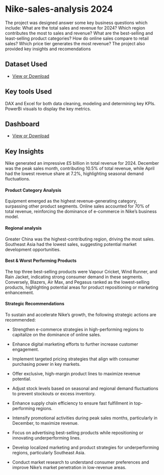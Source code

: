# Nike-sales-analysis 2024
The project was designed answer some key business questions which include:
    What are the total sales and revenue for 2024?
    Which region contributes the most to sales and revenue?
    What are the best-selling and least-selling product categories?
    How do online sales compare to retail sales?
    Which price tier generates the most revenue?
The project also provided key insights and recomendations

## Dataset Used
- <a href = "https://github.com/igwechinomso/Nike-sales-analysis/blob/main/nike_sales_2024.csv">View or Download</a>

## Key tools Used
 DAX and Excel for both data cleaning, modeling and determining key KPIs.
 PowerBi visuals to display the key metrics.

 ## Dashboard 
 - <a href = "https://github.com/igwechinomso/Nike-sales-analysis/blob/main/nike%20sales%20analysis%202024%20(3)%20(1).pbit">View or Download</a>
 ## Key Insights
 Nike generated an impressive £5 billion in total revenue for 2024. 
 December was the peak sales month, contributing 10.5% of total revenue, while April had the lowest revenue share at 7.2%, highlighting seasonal demand fluctuations.
 
#### Product Category Analysis
Equipment emerged as the highest revenue-generating category, surpassing other product segments. 
Online sales accounted for 70% of total revenue, reinforcing the dominance of e-commerce in Nike’s business model.

#### Regional analysis
Greater China was the highest-contributing region, driving the most sales. Southeast Asia had the lowest sales, suggesting potential market development opportunities. 

#### Best & Worst Performing Products
The top three best-selling products were Vapour Cricket, Wind Runner, and Rain Jacket, indicating strong consumer demand in these segments. 
Conversely, Blazers, Air Max, and Pegasus ranked as the lowest-selling products, highlighting potential areas for product repositioning or marketing enhancement.

#### Strategic Recommendations 
To sustain and accelerate Nike’s growth, the following strategic actions are recommended:
* Strengthen e-commerce strategies in high-performing regions to capitalize on the dominance of online sales. 

* Enhance digital marketing efforts to further increase customer engagement.

* Implement targeted pricing strategies that align with consumer purchasing power in key markets. 

* Offer exclusive, high-margin product lines to maximize revenue potential.

* Adjust stock levels based on seasonal and regional demand fluctuations to prevent stockouts or excess inventory. 

* Enhance supply chain efficiency to ensure fast fulfillment in top-performing regions.

* Intensify promotional activities during peak sales months, particularly in December, to maximize revenue. 

* Focus on advertising best-selling products while repositioning or innovating underperforming lines.

* Develop localized marketing and product strategies for underperforming regions, particularly Southeast Asia.

* Conduct market research to understand consumer preferences and improve Nike’s market penetration in low-revenue areas.

